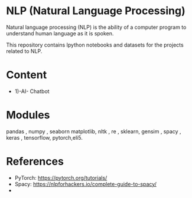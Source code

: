 # NLP (Natural Language Processing)

Natural language processing (NLP) is the ability of a computer program to understand human language as it is spoken.<br>

This repository contains Ipython notebooks and datasets for the projects related to NLP.

# Content

- 1)-AI- Chatbot

# Modules

pandas , numpy , seaborn matplotlib, nltk , re , sklearn, gensim , spacy , keras , tensorflow, pytorch,eli5.

# References

- PyTorch: https://pytorch.org/tutorials/
- Spacy: https://nlpforhackers.io/complete-guide-to-spacy/
- 
